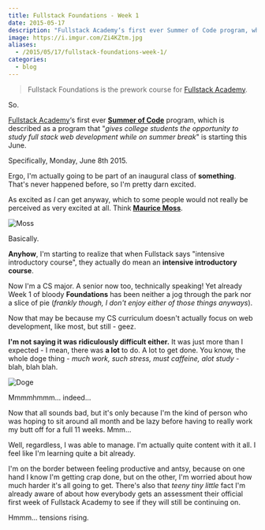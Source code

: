 ```yaml
---
title: Fullstack Foundations - Week 1
date: 2015-05-17
description: "Fullstack Academy‘s first ever Summer of Code program, which is described as a program that gives college students the opportunity to study fullstack web development while on summer break is starting this June. Specifically, Monday, June 8th 2015."
image: https://i.imgur.com/Zi4KZtm.jpg
aliases:
  - /2015/05/17/fullstack-foundations-week-1/
categories:
  - blog
---
```


> Fullstack Foundations is the prework course for [Fullstack Academy](https://fullstackacademy.com "Fullstack Academy").

So.

[Fullstack Academy](https://fullstackacademy.com "Fullstack Academy")‘s first ever **[Summer of Code](https://www.fullstackacademy.com/summer-of-code "Summer of Code")** program, which is described as a program that "_gives college students the opportunity to study full stack web development while on summer break_" is starting this June.

Specifically, Monday, June 8th 2015.

Ergo, I'm actually going to be part of an inaugural class of **something**. That's never happened before, so I'm pretty darn excited.

As excited as _I_ can get anyway, which to some people would not really be perceived as very excited at all. Think **[Maurice Moss](https://theitcrowd.wikia.com/wiki/Maurice_Moss "Maurice Moss")**.

![Moss](https://media.tumblr.com/tumblr_lib9372zdW1qglrwm.png)

Basically.

**Anyhow**, I'm starting to realize that when Fullstack says "intensive introductory course", they actually do mean an **intensive introductory course**.

Now I'm a CS major. A senior now too, technically speaking! Yet already Week 1 of bloody **Foundations** has been neither a jog through the park nor a slice of pie (_frankly though, I don't enjoy either of those things anyways_).

Now that may be because my CS curriculum doesn't actually focus on web development, like most, but still - geez.

**I'm not saying it was ridiculously difficult either.** It was just more than I expected - I mean, there was **a lot** to do. A lot to get done. You know, the whole doge thing - _much work, such stress, must caffeine, alot study_ - blah, blah blah.

![Doge](https://s-media-cache-ak0.pinimg.com/736x/a1/19/9e/a1199e56544b00b716791a54bb503e16.jpg)

Mmmmhmmm... indeed...

Now that all sounds bad, but it's only because I'm the kind of person who was hoping to sit around all month and be lazy before having to really work my butt off for a full 11 weeks. Mmm...

Well, regardless, I was able to manage. I'm actually quite content with it all. I feel like I'm learning quite a bit already.

I'm on the border between feeling productive and antsy, because on one hand I know I'm getting crap done, but on the other, I'm worried about how much harder it's all going to get. There's also that _teeny tiny little_ fact I'm already aware of about how everybody gets an assessment their official first week of Fullstack Academy to see if they will still be continuing on.

Hmmm... tensions rising.
